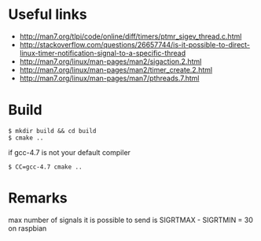 Useful links
=============
- http://man7.org/tlpi/code/online/diff/timers/ptmr_sigev_thread.c.html
- http://stackoverflow.com/questions/26657744/is-it-possible-to-direct-linux-timer-notification-signal-to-a-specific-thread
- http://man7.org/linux/man-pages/man2/sigaction.2.html
- http://man7.org/linux/man-pages/man2/timer_create.2.html
- http://man7.org/linux/man-pages/man7/pthreads.7.html

Build
=============
```
$ mkdir build && cd build
$ cmake ..
```

if gcc-4.7 is not your default compiler
```
$ CC=gcc-4.7 cmake ..
```

Remarks
=============

max number of signals it is possible to send is
    SIGRTMAX - SIGRTMIN = 30
on raspbian
